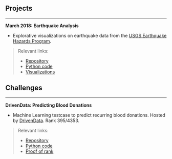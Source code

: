 ## Projects
___


**March 2018: Earthquake Analysis**

- Explorative visualizations on earthquake data from the [USGS Earthquake Hazards Program](https://earthquake.usgs.gov "USGS Earthquake Hazards Program"). 
> Relevant links: 
> - [Repository](https://github.com/YouriImm/Earthquakes)
> - [Python code](https://github.com/YouriImm/Earthquakes/blob/master/Earthquakes_code_only.ipynb "Jupyter Notebook")
> - [Visualizations](https://github.com/YouriImm/Earthquakes/tree/master/img "PNG images")


## Challenges
___


**DrivenData: Predicting Blood Donations**

- Machine Learning testcase to predict recurring blood donations. Hosted by [DrivenData](https://www.drivendata.org/competitions/2/warm-up-predict-blood-donations/ "Driven Data"). Rank 395/4353.
> Relevant links: 
> - [Repository](https://github.com/YouriImm/DrivenData---Blood-Donations)
> - [Python code](https://github.com/YouriImm/DrivenData---Blood-Donations/blob/master/code/Final%20-%20Logistic%20Regression.ipynb "Jupyter Notebook")
> - [Proof of rank](https://github.com/YouriImm/DrivenData---Blood-Donations/blob/master/img/DD_results.PNG?raw=true "PNG images")
